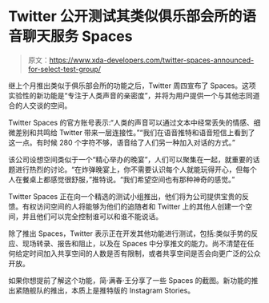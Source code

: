 # Twitter 公开测试其类似俱乐部会所的语音聊天服务 Spaces

> 原文：<https://www.xda-developers.com/twitter-spaces-announced-for-select-test-group/>

继上个月推出类似于俱乐部会所的功能之后，Twitter 周四宣布了 Spaces。这项实验性的新功能是“专注于人类声音的亲密度”，并将为用户提供一个与其他志同道合的人交谈的空间。

Twitter Spaces 的官方账号表示:“人类的声音可以通过文本中经常丢失的情感、细微差别和共鸣给 Twitter 带来一层连接性。”“我们在语音推特和语音短信上看到了这一点。有时候 280 个字符不够，语音给了人们另一种加入对话的方式。”

该公司设想空间类似于一个“精心举办的晚宴”，人们可以聚集在一起，就重要的话题进行热烈的讨论。“在炸弹晚宴上，你不需要认识每个人就能玩得开心，但每个人在餐桌上都感觉很舒服，”推特说。“我们希望空间也有那种神奇的感觉。”

Twitter Spaces 正在向一个精选的测试小组推出，他们将为公司提供宝贵的反馈。有权访问空间的人将能够为他们的追随者和 Twitter 上的其他人创建一个空间，并且他们可以完全控制谁可以和谁不能说话。

除了推出 Spaces，Twitter 表示正在开发其他功能进行测试，包括:类似手势的反应、现场转录、报告和阻止，以及在 Spaces 中分享推文的能力。尚不清楚在任何给定时间加入共享空间的人数是否有限制，或者共享空间是否会向更广泛的公众开放。

如果你想提前了解这个功能，简·满春·王分享了一些 Spaces 的截图。新功能的推出紧随舰队的推出，本质上是推特版的 Instagram Stories。